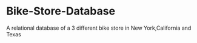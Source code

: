 # Bike-Store-Database
A relational database of a 3 different bike store in New York,California and Texas
